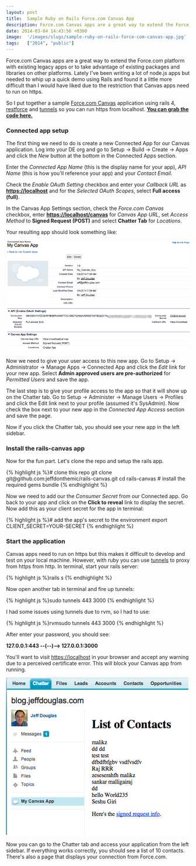 ```yaml
---
layout: post
title:  Sample Ruby on Rails Force.com Canvas App
description: Force.com Canvas apps are a great way to extend the Force.com platform with existing legacy apps or to take advantage of existing packages and libraries on other platforms. Lately Ive been writing a lot of node.js apps but needed to whip up a quick demo using Rails and found it a little more difficult than I would have liked due to the restriction that Canvas apps need to run on https. So I put together a sample Force.com Canvas application using rails 4, restforce  and  tunnels  so you can run 
date: 2014-03-04 14:43:56 +0300
image:  '/images/slugs/sample-ruby-on-rails-force-com-canvas-app.jpg'
tags:   ["2014", "public"]
---
```

<p>Force.com Canvas apps are a great way to extend the Force.com platform with existing legacy apps or to take advantage of existing packages and libraries on other platforms. Lately I've been writing a lot of node.js apps but needed to whip up a quick demo using Rails and found it a little more difficult than I would have liked due to the restriction that Canvas apps need to run on https.</p>
<p>So I put together a sample <a href="http://www.salesforce.com/us/developer/docs/platform_connect/canvas_framework.pdf">Force.com Canvas</a> application using rails 4, <a href="https://github.com/ejholmes/restforce">restforce</a> and <a href="https://github.com/jugyo/tunnels">tunnels</a> so you can run https from localhost. <strong><a href="https://github.com/jeffdonthemic/rails-canvas">You can grab the code here.</a></strong></p>
<h3 id="connectedappsetup">Connected app setup</h3>
<p>The first thing we need to do is create a new Connected App for our Canvas application. Log into your DE org and go to Setup -> Build -> Create -> Apps and click the <em>New</em> button at the bottom in the Connected Apps section.</p>
<p>Enter the <em>Connected App Name</em> (this is the display name for your app), <em>API Name</em> (this is how you'll reference your app) and your <em>Contact Email</em>.</p>
<p>Check the <em>Enable OAuth Setting</em> checkbox and enter your <em>Callback URL</em> as <strong><a href="https://localhost">https://localhost</a></strong> and for the <em>Selected OAuth Scopes</em>, select <strong>Full access (full)</strong>.</p>
<p>In the Canvas App Settings section, check the <em>Force.com Canvas</em> checkbox, enter <strong><a href="https://localhost/canvas">https://localhost/canvas</a></strong> for <em>Canvas App URL</em>, set <em>Access Method</em> to <strong>Signed Request (POST)</strong> and select <strong>Chatter Tab</strong> for <em>Locations</em>.</p>
<p>Your resulting app should look something like:</p>
<p><img src="images/canvas-app_helinn.png" alt="" ></p>
<p>Now we need to give your user access to this new app. Go to Setup -> Administrator -> Manage Apps -> Connected App and click the <em>Edit</em> link for your new app. Select <strong>Admin approved users are pre-authorized</strong> for <em>Permitted Users</em> and save the app.</p>
<p>The last step is to give your profile access to the app so that it will show up on the Chatter tab. Go to Setup -> Administer -> Manage Users -> Profiles and click the Edit link next to your profile (assumed it's SysAdmin). Now check the box next to your new app in the <em>Connected App Access</em> section and save the page.</p>
<p>Now if you click the Chatter tab, you should see your new app in the left sidebar.</p>
<h3 id="installtherailscanvasapp">Install the rails-canvas app</h3>
<p>Now for the fun part. Let's clone the repo and setup the rails app.</p>
{% highlight js %}# clone this repo
git clone git@github.com:jeffdonthemic/rails-canvas.git
cd rails-canvas
# install the required gems
bundle
{% endhighlight %}
<p>Now we need to add our the <em>Consumer Secret</em> from our Connected app. Go back to your app and click on the <strong>Click to reveal</strong> link to display the secret. Now add this as your client secret for the app in terminal:</p>
{% highlight js %}# add the app's secret to the environment
export CLIENT_SECRET=YOUR-SECRET
{% endhighlight %}
<h3 id="starttheapplication">Start the application</h3>
<p>Canvas apps need to run on https but this makes it difficult to develop and test on your local machine. However, with ruby you can use <a href="https://github.com/jugyo/tunnels">tunnels</a> to proxy from https from http. In terminal, start your rails server:</p>
{% highlight js %}rails s
{% endhighlight %}
<p>Now open another tab in terminal and fire up tunnels:</p>
{% highlight js %}sudo tunnels 443 3000
{% endhighlight %}
<p>I had some issues using tunnels due to rvm, so I had to use:</p>
{% highlight js %}rvmsudo tunnels 443 3000
{% endhighlight %}
<p>After enter your password, you should see:</p>
<p><strong>127.0.0.1:443 --(--)--> 127.0.0.1:3000</strong></p>
<p>You'll want to visit <a href="https://localhost">https://localhost</a> in your browser and accept any warning due to a perceived certificate error. This will block your Canvas app from running.</p>
<p><img src="images/canvas-app1_bd79hv.png" alt="" ></p>
<p>Now you can go to the Chatter tab and access your application from the left sidebar. If everything works correctly, you should see a list of 10 contacts. There's also a page that displays your connection from Force.com.</p>

